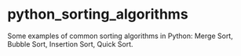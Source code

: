 # python_sorting_algorithms
Some examples of common sorting algorithms in Python: Merge Sort, Bubble Sort, Insertion Sort, Quick Sort.
